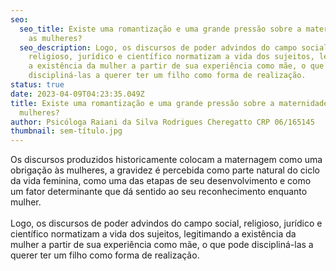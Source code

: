 ```yaml
---
seo:
  seo_title: Existe uma romantização e uma grande pressão sobre a maternidade para
    as mulheres?
  seo_description: Logo, os discursos de poder advindos do campo social,
    religioso, jurídico e científico normatizam a vida dos sujeitos, legitimando
    a existência da mulher a partir de sua experiência como mãe, o que pode
    discipliná-las a querer ter um filho como forma de realização.
status: true
date: 2023-04-09T04:23:35.049Z
title: Existe uma romantização e uma grande pressão sobre a maternidade para as
  mulheres?
author: Psicóloga Raiani da Silva Rodrigues Cheregatto CRP 06/165145
thumbnail: sem-título.jpg
---
```

<!--StartFragment-->

Os discursos produzidos historicamente colocam a maternagem como uma obrigação às mulheres, a gravidez é percebida como parte natural do ciclo da vida feminina, como uma das etapas de seu desenvolvimento e como um fator determinante que dá sentido ao seu reconhecimento enquanto mulher.\
\
Logo, os discursos de poder advindos do campo social, religioso, jurídico e científico normatizam a vida dos sujeitos, legitimando a existência da mulher a partir de sua experiência como mãe, o que pode discipliná-las a querer ter um filho como forma de realização.

<!--EndFragment-->
